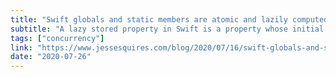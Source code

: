 ```yaml
---
title: "Swift globals and static members are atomic and lazily computed"
subtitle: "A lazy stored property in Swift is a property whose initial value is not calculated until the first time it used. This is useful as it allows us to delay the initialization of a property that requires a computationally expensive setup until that property is actually needed. In this post, Jesse Squires reminds us that Swift globals and static members are also lazily initialized, and he explains how the concept of atomicity is distinct from the concept of thread-safety."
tags: ["concurrency"]
link: "https://www.jessesquires.com/blog/2020/07/16/swift-globals-and-static-members-are-atomic-and-lazily-computed/"
date: "2020-07-26"
---
```

